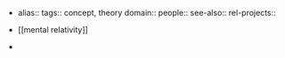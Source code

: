 - alias::
  tags:: concept, theory
  domain::
  people::
  see-also::
  rel-projects::


- [[mental relativity]]
-
